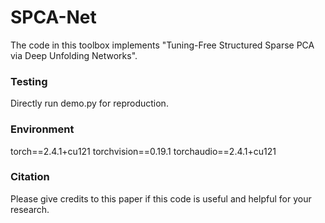 # SPCA-Net

The code in this toolbox implements "Tuning-Free Structured Sparse PCA via Deep Unfolding Networks". 


### Testing
Directly run demo.py for reproduction.

### Environment
torch==2.4.1+cu121 torchvision==0.19.1 torchaudio==2.4.1+cu121

### Citation
Please give credits to this paper if this code is useful and helpful for your research.



